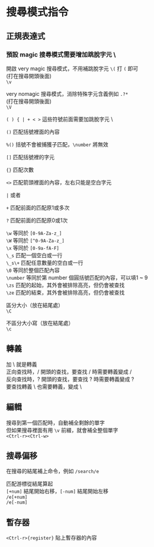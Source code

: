 # 搜尋模式指令

## 正規表達式

### 預設 magic 搜尋模式需要增加跳脫字元 \

開啟 very magic 搜尋模式，不用補跳脫字元 `\(` 打 `(` 即可  
\(打在搜尋開頭後面\)  
`\v`

very nomagic 搜尋模式，消除特殊字元含義例如 `.?*`  
\(打在搜尋開頭後面\)  
`\V`

`( ) { | + < >` 這些符號前面需要加跳脫字元 \

`()` 匹配括號裡面的內容

`%()` 括號不會被捕獲子匹配，`\number` 將無效

`[]` 匹配括號裡的字元

`{}` 匹配次數

`<>` 匹配箭頭裡面的內容，左右只能是空白字元

`|` 或者

`+` 匹配前面的匹配原1或多次

`?` 匹配前面的匹配原0或1次

`\w` 等同於 `[0-9A-Za-z_]`  
`\W` 等同於 `[^0-9A-Za-z_]`  
`\x` 等同於 `[0-9a-fA-F]`  
`\_s` 匹配一個空白或一行  
`\_s\+` 匹配任意數量的空白或一行  
`\0` 等同於整個匹配內容  
`\number` 等同於第 number 個圓括號匹配的內容，可以填1 ~ 9  
`\zs` 匹配的起始，其外會被排除高亮，但仍會被查找  
`\ze` 匹配的結束，其外會被排除高亮，但仍會被查找

區分大小（放在結尾處）  
`\C`

不區分大小寫（放在結尾處）  
`\c`

## 轉義

加 \ 就是轉義  
正向查找時，/ 開頭的查找，要查找 / 時需要轉義變成 \/  
反向查找時，? 開頭的查找，要查找 ? 時需要轉義變成 \?  
要查找轉義 \ 也需要轉義，變成 \\

## 編輯

搜尋到第一個匹配時，自動補全剩餘的單字  
但如果搜尋裡面有用 `\v` 前綴，就會補全整個單字  
`<Ctrl-r><Ctrl-w>`

## 搜尋偏移

在搜尋的結尾補上命令，例如 `/search/e`

匹配游標從結尾算起  
`[+num]` 結尾開始右移，`[-num]` 結尾開始左移  
`/e[+num]`  
`/e[-num]`

## 暫存器

`<Ctrl-r>{register}` 貼上暫存器的內容

